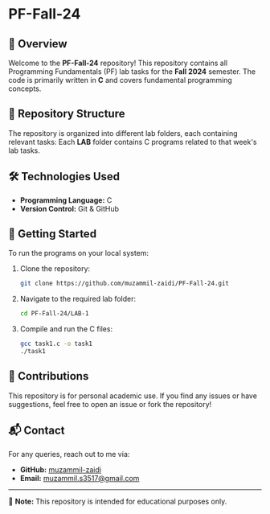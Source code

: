 # PF-Fall-24

## 📌 Overview
Welcome to the **PF-Fall-24** repository! This repository contains all Programming Fundamentals (PF) lab tasks for the **Fall 2024** semester. The code is primarily written in **C** and covers fundamental programming concepts.

## 📂 Repository Structure
The repository is organized into different lab folders, each containing relevant tasks:
Each **LAB** folder contains C programs related to that week's lab tasks.

## 🛠️ Technologies Used
- **Programming Language:** C
- **Version Control:** Git & GitHub

## 🚀 Getting Started
To run the programs on your local system:
1. Clone the repository:
   ```bash
   git clone https://github.com/muzammil-zaidi/PF-Fall-24.git
   ```
2. Navigate to the required lab folder:
   ```bash
   cd PF-Fall-24/LAB-1
   ```
3. Compile and run the C files:
   ```bash
   gcc task1.c -o task1
   ./task1
   ```

## 📝 Contributions
This repository is for personal academic use. If you find any issues or have suggestions, feel free to open an issue or fork the repository!

## 📬 Contact
For any queries, reach out to me via:
- **GitHub:** [muzammil-zaidi](https://github.com/muzammil-zaidi)
- **Email:** muzammil.s3517@gmail.com

---
📌 **Note:** This repository is intended for educational purposes only.
